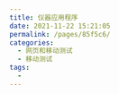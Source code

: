 ```yaml
---
title: 仪器应用程序
date: 2021-11-22 15:21:05
permalink: /pages/85f5c6/
categories:
  - 网页和移动测试
  - 移动测试
tags:
  - 
---
```

